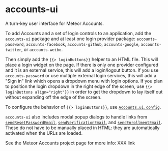 # accounts-ui

A turn-key user interface for Meteor Accounts.

To add Accounts and a set of login controls to an application, add the
`accounts-ui` package and at least one login provider package:
`accounts-password`, `accounts-facebook`, `accounts-github`,
`accounts-google`, `accounts-twitter`, or `accounts-weibo`.

Then simply add the `{{> loginButtons}}` helper to an HTML file. This
will place a login widget on the page. If there is only one provider configured
and it is an external service, this will add a login/logout button. If you use
`accounts-password` or use multiple external login services, this will add
a "Sign in" link which opens a dropdown menu with login options. If you plan to
position the login dropdown in the right edge of the screen, use
`{{> loginButtons align="right"}}` in order to get the dropdown to lay
itself out without expanding off the edge of the screen.

To configure the behavior of `{{> loginButtons}}`, use
[`Accounts.ui.config`](http://docs.meteor.com/#accounts_ui_config).

`accounts-ui` also includes modal popup dialogs to handle links from
[`sendResetPasswordEmail`](http://docs.meteor.com/#accounts_sendresetpasswordemail), [`sendVerificationEmail`](http://docs.meteor.com/#accounts_sendverificationemail),
and [`sendEnrollmentEmail`](http://docs.meteor.com/#accounts_sendenrollmentemail). These
do not have to be manually placed in HTML: they are automatically activated
when the URLs are loaded.

See the Meteor Accounts project page for more info: XXX link